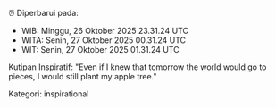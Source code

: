 ⏰ Diperbarui pada:
- WIB: Minggu, 26 Oktober 2025 23.31.24 UTC
- WITA: Senin, 27 Oktober 2025 00.31.24 UTC
- WIT: Senin, 27 Oktober 2025 01.31.24 UTC

Kutipan Inspiratif:
"Even if I knew that tomorrow the world would go to pieces, I would still plant my apple tree."


Kategori: inspirational

